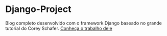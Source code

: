 # Django-Project

Blog completo desenvolvido com o framework Django baseado no grande tutorial do Corey Schafer. 
[Conheça o trabalho dele](https://www.youtube.com/user/schafer5)
